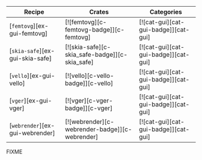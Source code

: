 | Recipe | Crates | Categories |
|--------|--------|------------|
| [`femtovg`][ex-gui-femtovg] | [![femtovg][c-femtovg-badge]][c-femtovg] | [![cat-gui][cat-gui-badge]][cat-gui] |
| [`skia-safe`][ex-gui-skia-safe] | [![skia-safe][c-skia_safe-badge]][c-skia_safe] | [![cat-gui][cat-gui-badge]][cat-gui] |
| [`vello`][ex-gui-vello] | [![vello][c-vello-badge]][c-vello] | [![cat-gui][cat-gui-badge]][cat-gui] |
| [`vger`][ex-gui-vger] | [![vger][c-vger-badge]][c-vger] | [![cat-gui][cat-gui-badge]][cat-gui] |
| [`webrender`][ex-gui-webrender] | [![webrender][c-webrender-badge]][c-webrender] | [![cat-gui][cat-gui-badge]][cat-gui] |

<div class="hidden">
FIXME
</div>
